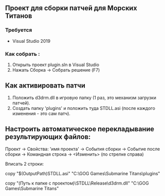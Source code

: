 Проект для сборки патчей для Морских Титанов
-----------------------------------

### Требуется
- Visual Studio 2019

### Как собрать :
1. Открыть проект plugin.sln в Visual Studio
2. Нажать Сборка -> Собрать решение (F7)

## Как активировать патчи
1. Положить d3drm.dll в игровую папку (1 раз, это механизм загрузки патчей).
2. Создать папку 'plugins' и положить туда STDLL.asi (после каждого изменения - это сам патч).

## Настроить автоматическое перекладывание результирующих файлов:
Проект -> Свойства: 'имя проекта' -> События сборки -> Событие после сборки -> Командная строка -> <Изменить> (по стрелке справа)

Вписать 2 строки:

copy "$(OutputPath)STDLL.asi" "C:\GOG Games\Submarine Titans\plugins"

copy "(Путь к папке с проектом)\STDLL\Release\d3drm.dll" "C:\GOG Games\Submarine Titans"
